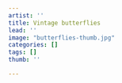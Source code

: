 ```yaml
---
artist: ''
title: Vintage butterflies
lead: ''
image: "butterflies-thumb.jpg"
categories: []
tags: []
thumb: ''

---
```


